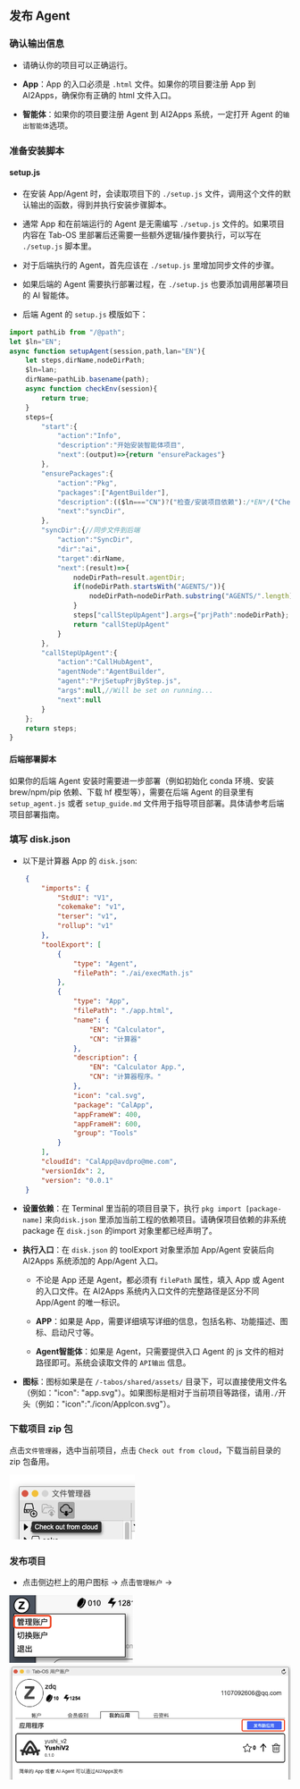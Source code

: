 ## 发布 Agent

### 确认输出信息

- 请确认你的项目可以正确运行。

- **App**：App 的入口必须是 `.html` 文件。如果你的项目要注册 App 到 AI2Apps，确保你有正确的 html 文件入口。

- **智能体**：如果你的项目要注册 Agent 到 AI2Apps 系统，一定打开 Agent 的`输出智能体`选项。

### 准备安装脚本

#### setup.js

- 在安装 App/Agent 时，会读取项目下的 `./setup.js` 文件，调用这个文件的默认输出的函数，得到并执行安装步骤脚本。

- 通常 App 和在前端运行的 Agent 是无需编写 `./setup.js` 文件的。如果项目内容在 Tab-OS 里部署后还需要一些额外逻辑/操作要执行，可以写在 `./setup.js` 脚本里。

- 对于后端执行的 Agent，首先应该在 `./setup.js` 里增加同步文件的步骤。

- 如果后端的 Agent 需要执行部署过程，在 `./setup.js` 也要添加调用部署项目的 AI 智能体。

- 后端 Agent 的 `setup.js` 模版如下：

```js
import pathLib from "/@path";
let $ln="EN";
async function setupAgent(session,path,lan="EN"){
	let steps,dirName,nodeDirPath;
	$ln=lan;
	dirName=pathLib.basename(path);
	async function checkEnv(session){
		return true;
	}
	steps={
		"start":{
			"action":"Info",
			"description":"开始安装智能体项目",
			"next":(output)=>{return "ensurePackages"}
		},
		"ensurePackages":{
			"action":"Pkg",
			"packages":["AgentBuilder"],
			"description":(($ln==="CN")?("检查/安装项目依赖"):/*EN*/("Check/Install project dependencies")),
			"next":"syncDir",
		},
		"syncDir":{//同步文件到后端
			"action":"SyncDir",
			"dir":"ai",
			"target":dirName,
			"next":(result)=>{
				nodeDirPath=result.agentDir;
				if(nodeDirPath.startsWith("AGENTS/")){
					nodeDirPath=nodeDirPath.substring("AGENTS/".length);
				}
				steps["callStepUpAgent"].args={"prjPath":nodeDirPath};
				return "callStepUpAgent"
			}
		},
		"callStepUpAgent":{
			"action":"CallHubAgent",
			"agentNode":"AgentBuilder",
			"agent":"PrjSetupPrjByStep.js",
			"args":null,//Will be set on running...
			"next":null
		}
	};
	return steps;
}

```

#### 后端部署脚本 

如果你的后端 Agent 安装时需要进一步部署（例如初始化 conda 环境、安装 brew/npm/pip 依赖、下载 hf 模型等），需要在后端 Agent 的目录里有 `setup_agent.js` 或者 `setup_guide.md` 文件用于指导项目部署。具体请参考后端项目部署指南。

### 填写 disk.json

- 以下是计算器 App 的 `disk.json`:

```json
	{
		"imports": {
			"StdUI": "V1",
			"cokemake": "v1",
			"terser": "v1",
			"rollup": "v1"
		},
		"toolExport": [
			{
				"type": "Agent",
				"filePath": "./ai/execMath.js"
			},
			{
				"type": "App",
				"filePath": "./app.html",
				"name": {
					"EN": "Calculator",
					"CN": "计算器"
				},
				"description": {
					"EN": "Calculator App.",
					"CN": "计算器程序。"
				},
				"icon": "cal.svg",
				"package": "CalApp",
				"appFrameW": 400,
				"appFrameH": 600,
				"group": "Tools"
			}
		],
		"cloudId": "CalApp@avdpro@me.com",
		"versionIdx": 2,
		"version": "0.0.1"
	}
```

- **设置依赖**：在 Terminal 里当前的项目目录下，执行 `pkg import [package-name]` 来向`disk.json` 里添加当前工程的依赖项目。请确保项目依赖的非系统 package 在 `disk.json` 的import 对象里都已经声明了。

- **执行入口**：在 `disk.json` 的 toolExport 对象里添加 App/Agent 安装后向 AI2Apps 系统添加的 App/Agent 入口。

	- 不论是 App 还是 Agent，都必须有 `filePath` 属性，填入 App 或 Agent 的入口文件。在 AI2Apps 系统内入口文件的完整路径是区分不同 App/Agent 的唯一标识。
	
	- **APP**：如果是 App，需要详细填写详细的信息，包括名称、功能描述、图标、启动尺寸等。
	
	- **Agent智能体**：如果是 Agent，只需要提供入口 Agent 的 js 文件的相对路径即可。系统会读取文件的 `API输出` 信息。

- **图标**：图标如果是在 `/-tabos/shared/assets/` 目录下，可以直接使用文件名（例如："icon": "app.svg"）。如果图标是相对于当前项目等路径，请用`./`开头（例如："icon":"./icon/AppIcon.svg"）。

### 下载项目 zip 包

点击`文件管理器`，选中当前项目，点击 `Check out from cloud`，下载当前目录的 zip 包备用。

<img src="../assets/download_zip_cn.jpg" alt="download_zip" />

### 发布项目

- 点击侧边栏上的用户图标 -> 点击`管理帐户` -> 

<div><img src="../assets/publish_agent1_cn.jpg" alt="publish_agent1" /></div>
<div><img src="../assets/publish_agent2_cn.jpg" alt="publish_agent2" /></div>
